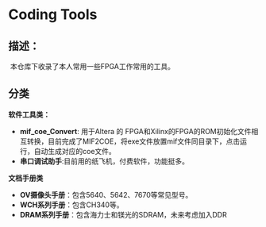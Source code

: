 # Coding Tools

## 描述：

​	本仓库下收录了本人常用一些FPGA工作常用的工具。



## 分类

**软件工具类：**

+ **mif_coe_Convert**: 用于Altera 的 FPGA和Xilinx的FPGA的ROM初始化文件相互转换，目前完成了MIF2COE，将exe文件放置mif文件同目录下，点击运行，自动生成对应的coe文件。
+ **串口调试助手**:目前用的纸飞机，付费软件，功能挺多。



**文档手册类**

+ **OV摄像头手册**：包含5640、5642、7670等常见型号。
+ **WCH系列手册**：包含CH340等。
+ **DRAM系列手册**：包含海力士和镁光的SDRAM，未来考虑加入DDR